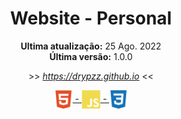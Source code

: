 <div align='center'>
    <h1>Website - Personal</h1>
</div>

<div align='center'>
    <p><strong>Ultima atualização:</strong> 25 Ago. 2022<br><strong>Última versão:</strong> 1.0.0</p>
    <p>>> <a target='_blank' href='https://drypzz.github.io'><i>https://drypzz.github.io</i></a> <<</p>
</div>

<div align='center'>
    <a target='_blank' href='https://github.com/drypzz'>
        <div dir='auto'>
            <img align='center' src='https://raw.githubusercontent.com/devicons/devicon/master/icons/html5/html5-plain.svg' width='30' alt='html5'>
            -
            <img align='center' src='https://raw.githubusercontent.com/devicons/devicon/master/icons/javascript/javascript-plain.svg' width='30' alt='js'>
            -
            <img align='center' src='https://raw.githubusercontent.com/devicons/devicon/master/icons/css3/css3-plain.svg' width='30' alt='css3'>
        </div>
    </a>
</div>
